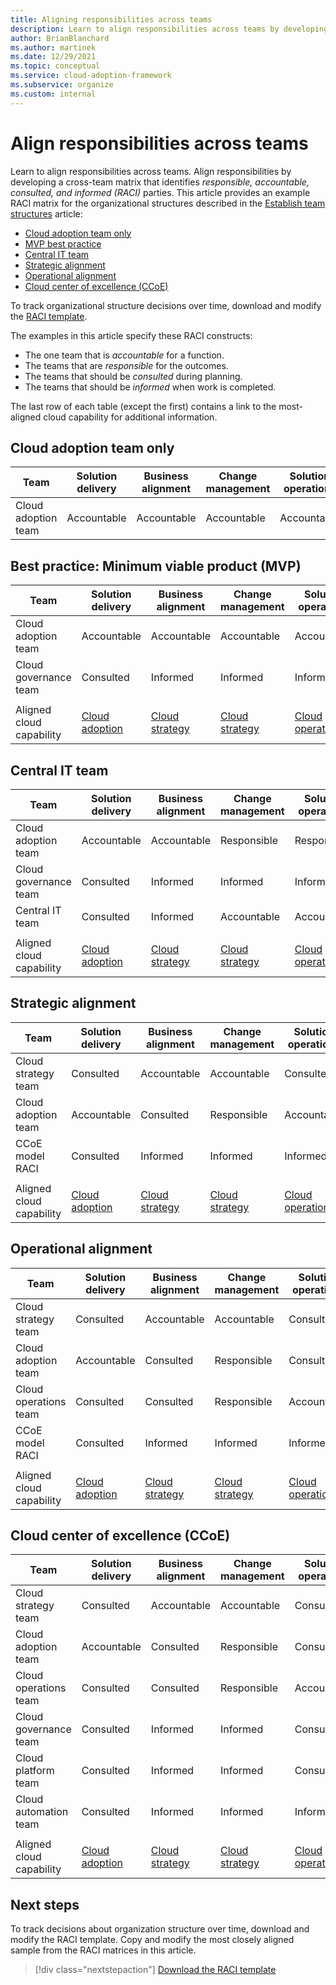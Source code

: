```yaml
---
title: Aligning responsibilities across teams
description: Learn to align responsibilities across teams by developing a cross-team matrix that identifies responsible, accountable, consulted, and informed (RACI) parties.
author: BrianBlanchard
ms.author: martinek
ms.date: 12/29/2021
ms.topic: conceptual
ms.service: cloud-adoption-framework
ms.subservice: organize
ms.custom: internal
---
```


# Align responsibilities across teams

Learn to align responsibilities across teams. Align responsibilities by developing a cross-team matrix that identifies *responsible, accountable, consulted, and informed (RACI)* parties. This article provides an example RACI matrix for the organizational structures described in the [Establish team structures](./organization-structures.md) article:

- [Cloud adoption team only](#cloud-adoption-team-only)
- [MVP best practice](#best-practice-minimum-viable-product-mvp)
- [Central IT team](#central-it-team)
- [Strategic alignment](#strategic-alignment)
- [Operational alignment](#operational-alignment)
- [Cloud center of excellence (CCoE)](#cloud-center-of-excellence-ccoe)

To track organizational structure decisions over time, download and modify the [RACI template](https://raw.githubusercontent.com/microsoft/CloudAdoptionFramework/master/organize/raci-template.xlsx).

The examples in this article specify these RACI constructs:

- The one team that is *accountable* for a function.
- The teams that are *responsible* for the outcomes.
- The teams that should be *consulted* during planning.
- The teams that should be *informed* when work is completed.

The last row of each table (except the first) contains a link to the most-aligned cloud capability for additional information.

## Cloud adoption team only

| Team | Solution delivery | Business alignment | Change management | Solution operations | Governance | Platform maturity | Platform operations | Platform automation |
| ------------------- | ----------------- | ------------------ | ----------------- | ------------------- | ----------- | ----------------- | ------------------- | ------------------- |
| Cloud adoption team | Accountable       | Accountable        | Accountable       | Accountable         | Accountable | Accountable       | Accountable         | Accountable         |

## Best practice: Minimum viable product (MVP)

| Team | Solution delivery                     | Business alignment                    | Change management                     | Solution operations                       | Governance                                                                        | Platform maturity                                                             | Platform operations                                                           | Platform automation                                                               |
| ------------------------ | ------------------------------------- | ------------------------------------- | ------------------------------------- | ----------------------------------------- | --------------------------------------------------------------------------------- | ----------------------------------------------------------------------------- | ----------------------------------------------------------------------------- | --------------------------------------------------------------------------------- |
| Cloud adoption team      | Accountable                           | Accountable                           | Accountable                           | Accountable                               | Consulted                                                                         | Consulted                                                                     | Consulted                                                                     | Informed                                                                          |
| Cloud governance team    | Consulted                             | Informed                              | Informed                              | Informed                                  | Accountable                                                                       | Accountable                                                                   | Accountable                                                                   | Accountable                                                                       |
|                          |                                       |                                       |                                       |                                           |                                                                                   |                                                                               |                                                                               |                                                                                   |
| Aligned cloud capability | [Cloud adoption](./cloud-adoption.md) | [Cloud strategy](./cloud-strategy.md) | [Cloud strategy](./cloud-strategy.md) | [Cloud operations](./cloud-operations.md) | [CCoE](./cloud-center-of-excellence.md) and [cloud governance](./cloud-governance.md) | [CCoE](./cloud-center-of-excellence.md) and [cloud platform](./cloud-platform.md) | [CCoE](./cloud-center-of-excellence.md) and [cloud platform](./cloud-platform.md) | [CCoE](./cloud-center-of-excellence.md) and [cloud automation](./cloud-automation.md) |

## Central IT team

| Team | Solution delivery                     | Business alignment                    | Change management                     | Solution operations                       | Governance                                | Platform maturity             | Platform operations           | Platform automation           |
| ------------------------ | ------------------------------------- | ------------------------------------- | ------------------------------------- | ----------------------------------------- | ----------------------------------------- | ----------------------------- | ----------------------------- | ----------------------------- |
| Cloud adoption team      | Accountable                           | Accountable                           | Responsible                           | Responsible                               | Informed                                  | Informed                      | Informed                      | Informed                      |
| Cloud governance team    | Consulted                             | Informed                              | Informed                              | Informed                                  | Accountable                               | Consulted                     | Responsible                   | Informed                      |
| Central IT team               | Consulted                             | Informed                              | Accountable                           | Accountable                               | Responsible                               | Accountable                   | Accountable                   | Accountable                   |
|                          |                                       |                                       |                                       |                                           |                                           |                               |                               |                               |
| Aligned cloud capability | [Cloud adoption](./cloud-adoption.md) | [Cloud strategy](./cloud-strategy.md) | [Cloud strategy](./cloud-strategy.md) | [Cloud operations](./cloud-operations.md) | [Cloud governance](./cloud-governance.md) | [Central IT team](./central-it.md) | [Central IT team](./central-it.md) | [Central IT team](./central-it.md) |

## Strategic alignment

| Team | Solution delivery                     | Business alignment                    | Change management                     | Solution operations                       | Governance                                                                        | Platform maturity                                                             | Platform operations                                                           | Platform automation                                                               |
| ------------------------ | ------------------------------------- | ------------------------------------- | ------------------------------------- | ----------------------------------------- | --------------------------------------------------------------------------------- | ----------------------------------------------------------------------------- | ----------------------------------------------------------------------------- | --------------------------------------------------------------------------------- |
| Cloud strategy team      | Consulted                             | Accountable                           | Accountable                           | Consulted                                 | Consulted                                                                         | Informed                                                                      | Informed                                                                      | Informed                                                                          |
| Cloud adoption team      | Accountable                           | Consulted                             | Responsible                           | Accountable                               | Informed                                                                          | Informed                                                                      | Informed                                                                      | Informed                                                                          |
| CCoE model RACI          | Consulted                             | Informed                              | Informed                              | Informed                                  | Accountable                                                                       | Accountable                                                                   | Accountable                                                                   | Accountable                                                                       |
|                          |                                       |                                       |                                       |                                           |                                                                                   |                                                                               |                                                                               |                                                                                   |
| Aligned cloud capability | [Cloud adoption](./cloud-adoption.md) | [Cloud strategy](./cloud-strategy.md) | [Cloud strategy](./cloud-strategy.md) | [Cloud operations](./cloud-operations.md) | [CCoE](./cloud-center-of-excellence.md) and [cloud governance](./cloud-governance.md) | [CCoE](./cloud-center-of-excellence.md) and [cloud platform](./cloud-platform.md) | [CCoE](./cloud-center-of-excellence.md) and [cloud platform](./cloud-platform.md) | [CCoE](./cloud-center-of-excellence.md) and [cloud automation](./cloud-automation.md) |

## Operational alignment

| Team | Solution delivery                     | Business alignment                    | Change management                     | Solution operations                       | Governance                                                                        | Platform maturity                                                             | Platform operations                                                           | Platform automation                                                               |
| ------------------------ | ------------------------------------- | ------------------------------------- | ------------------------------------- | ----------------------------------------- | --------------------------------------------------------------------------------- | ----------------------------------------------------------------------------- | ----------------------------------------------------------------------------- | --------------------------------------------------------------------------------- |
| Cloud strategy team      | Consulted                             | Accountable                           | Accountable                           | Consulted                                 | Consulted                                                                         | Informed                                                                      | Informed                                                                      | Informed                                                                          |
| Cloud adoption team      | Accountable                           | Consulted                             | Responsible                           | Consulted                                 | Informed                                                                          | Informed                                                                      | Informed                                                                      | Informed                                                                          |
| Cloud operations team    | Consulted                             | Consulted                             | Responsible                           | Accountable                               | Consulted                                                                         | Informed                                                                      | Accountable                                                                   | Consulted                                                                         |
| CCoE model RACI          | Consulted                             | Informed                              | Informed                              | Informed                                  | Accountable                                                                       | Accountable                                                                   | Responsible                                                                   | Accountable                                                                       |
|                          |                                       |                                       |                                       |                                           |                                                                                   |                                                                               |                                                                               |                                                                                   |
| Aligned cloud capability | [Cloud adoption](./cloud-adoption.md) | [Cloud strategy](./cloud-strategy.md) | [Cloud strategy](./cloud-strategy.md) | [Cloud operations](./cloud-operations.md) | [CCoE](./cloud-center-of-excellence.md) and [cloud governance](./cloud-governance.md) | [CCoE](./cloud-center-of-excellence.md) and [cloud platform](./cloud-platform.md) | [CCoE](./cloud-center-of-excellence.md) and [cloud platform](./cloud-platform.md) | [CCoE](./cloud-center-of-excellence.md) and [cloud automation](./cloud-automation.md) |

## Cloud center of excellence (CCoE)

| Team | Solution delivery                     | Business alignment                    | Change management                     | Solution operations                       | Governance                                                                        | Platform maturity                                                             | Platform operations                                                           | Platform automation                                                               |
| ------------------------ | ------------------------------------- | ------------------------------------- | ------------------------------------- | ----------------------------------------- | --------------------------------------------------------------------------------- | ----------------------------------------------------------------------------- | ----------------------------------------------------------------------------- | --------------------------------------------------------------------------------- |
| Cloud strategy team      | Consulted                             | Accountable                           | Accountable                           | Consulted                                 | Consulted                                                                         | Informed                                                                      | Informed                                                                      | Informed                                                                          |
| Cloud adoption team      | Accountable                           | Consulted                             | Responsible                           | Consulted                                 | Informed                                                                          | Informed                                                                      | Informed                                                                      | Informed                                                                          |
| Cloud operations team    | Consulted                             | Consulted                             | Responsible                           | Accountable                               | Consulted                                                                         | Informed                                                                      | Accountable                                                                   | Consulted                                                                         |
| Cloud governance team    | Consulted                             | Informed                              | Informed                              | Consulted                                 | Accountable                                                                       | Consulted                                                                     | Responsible                                                                   | Informed                                                                          |
| Cloud platform team      | Consulted                             | Informed                              | Informed                              | Consulted                                 | Consulted                                                                         | Accountable                                                                   | Responsible                                                                   | Responsible                                                                       |
| Cloud automation team    | Consulted                             | Informed                              | Informed                              | Informed                                  | Consulted                                                                         | Responsible                                                                   | Responsible                                                                   | Accountable                                                                       |
|                          |                                       |                                       |                                       |                                           |                                                                                   |                                                                               |                                                                               |                                                                                   |
| Aligned cloud capability | [Cloud adoption](./cloud-adoption.md) | [Cloud strategy](./cloud-strategy.md) | [Cloud strategy](./cloud-strategy.md) | [Cloud operations](./cloud-operations.md) | [CCoE](./cloud-center-of-excellence.md) and [cloud governance](./cloud-governance.md) | [CCoE](./cloud-center-of-excellence.md) and [cloud platform](./cloud-platform.md) | [CCoE](./cloud-center-of-excellence.md) and [cloud platform](./cloud-platform.md) | [CCoE](./cloud-center-of-excellence.md) and [cloud automation](./cloud-automation.md) |

## Next steps

To track decisions about organization structure over time, download and modify the RACI template. Copy and modify the most closely aligned sample from the RACI matrices in this article.

> [!div class="nextstepaction"]
> [Download the RACI template](https://raw.githubusercontent.com/microsoft/CloudAdoptionFramework/master/organize/raci-template.xlsx)
